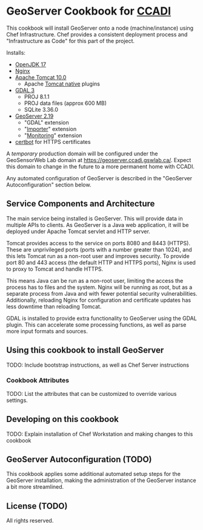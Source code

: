 # GeoServer Cookbook for [CCADI][]

This cookbook will install GeoServer onto a node (machine/instance) using Chef Infrastructure. Chef provides a consistent deployment process and "Infrastructure as Code" for this part of  the project.

Installs:

* [OpenJDK 17][]
* [Nginx][nginx]
* [Apache Tomcat 10.0][tomcat]
	* Apache [Tomcat native][tomcat-native] plugins
* [GDAL 3][gdal]
	* PROJ 8.1.1
	* PROJ data files (approx 600 MB)
	* SQLite 3.36.0
* [GeoServer 2.19][geoserver]
	* "GDAL" extension
	* "[Importer][importer]" extension
	* "[Monitoring][monitoring]" extension
* [certbot][] for HTTPS certificates

A *temporary* production domain will be configured under the GeoSensorWeb Lab domain at https://geoserver.ccadi.gswlab.ca/. Expect this domain to change in the future to a more permanent home with CCADI.

Any automated configuration of GeoServer is described in the "GeoServer Autoconfiguration" section below.

[ccadi]:         https://ccadi.ca/
[certbot]:       https://certbot.eff.org/
[gdal]:          https://gdal.org/
[geoserver]:     http://geoserver.org/
[importer]:      https://docs.geoserver.org/maintain/en/user/extensions/importer/index.html
[monitoring]:    https://docs.geoserver.org/maintain/en/user/extensions/monitoring/index.html
[nginx]:         https://nginx.org/en/
[OpenJDK 17]:    https://jdk.java.net/17/
[tomcat]:        https://tomcat.apache.org/
[tomcat-native]: https://tomcat.apache.org/native-doc/

## Service Components and Architecture

The main service being installed is GeoServer. This will provide data in multiple APIs to clients. As GeoServer is a Java web application, it will be deployed under Apache Tomcat servlet and HTTP server.

Tomcat provides access to the service on ports 8080 and 8443 (HTTPS). These are unprivileged ports (ports with a number greater than 1024), and this lets Tomcat run as a non-root user and improves security. To provide port 80 and 443 access (the default HTTP and HTTPS ports), Nginx is used to proxy to Tomcat and handle HTTPS.

This means Java can be run as a non-root user, limiting the access the process has to files and the system. Nginx will be running as root, but as a separate process from Java and with fewer potential security vulnerabilities. Additionally, reloading Nginx for configuration and certificate updates has less downtime than reloading Tomcat.

GDAL is installed to provide extra functionality to GeoServer using the GDAL plugin. This can accelerate some processing functions, as well as parse more input formats and sources.

## Using this cookbook to install GeoServer

TODO: Include bootstrap instructions, as well as Chef Server instructions

### Cookbook Attributes

TODO: List the attributes that can be customized to override various settings.

## Developing on this cookbook

TODO: Explain installation of Chef Workstation and making changes to this cookbook

## GeoServer Autoconfiguration (TODO)

This cookbook applies some additional automated setup steps for the GeoServer installation, making the administration of the GeoServer instance a bit more streamlined.

## License (TODO)

All rights reserved.

